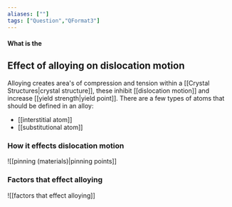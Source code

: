 ```yaml
---
aliases: [""]
tags: ["Question","QFormat3"]
---
```


#### What is the
## Effect of alloying on dislocation motion
Alloying creates area's of compression and tension within a [[Crystal Structures|crystal structure]], these inhibit [[dislocation motion]] and increase [[yield strength|yield point]]. 
There are a few types of atoms that should be defined in an alloy:
- [[interstitial atom]]
- [[substitutional atom]]

### How it effects dislocation motion
![[pinning (materials)|pinning points]]

### Factors that effect alloying
![[factors that effect alloying]]

